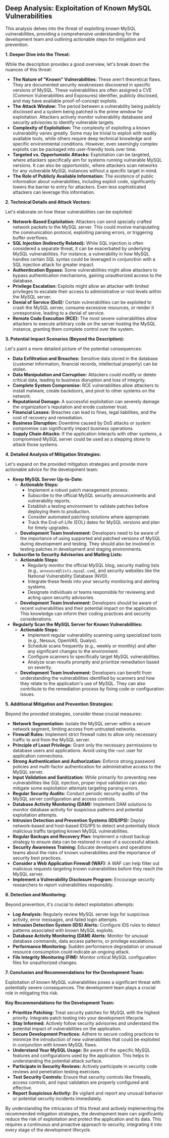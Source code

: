 ## Deep Analysis: Exploitation of Known MySQL Vulnerabilities

This analysis delves into the threat of exploiting known MySQL vulnerabilities, providing a comprehensive understanding for the development team and outlining actionable steps for mitigation and prevention.

**1. Deeper Dive into the Threat:**

While the description provides a good overview, let's break down the nuances of this threat:

* **The Nature of "Known" Vulnerabilities:** These aren't theoretical flaws. They are documented security weaknesses discovered in specific versions of MySQL. These vulnerabilities are often assigned a CVE (Common Vulnerabilities and Exposures) identifier, publicly disclosed, and may have available proof-of-concept exploits.
* **The Attack Window:** The period between a vulnerability being publicly disclosed and a system being patched is the prime window for exploitation. Attackers actively monitor vulnerability databases and security advisories to identify vulnerable targets.
* **Complexity of Exploitation:** The complexity of exploiting a known vulnerability varies greatly. Some may be trivial to exploit with readily available tools, while others require deep technical knowledge and specific environmental conditions. However, even seemingly complex exploits can be packaged into user-friendly tools over time.
* **Targeted vs. Opportunistic Attacks:** Exploitation can be targeted, where attackers specifically aim for systems running vulnerable MySQL versions. It can also be opportunistic, where attackers scan networks for any vulnerable MySQL instances without a specific target in mind.
* **The Role of Publicly Available Information:** The existence of public information about vulnerabilities, including exploit code, significantly lowers the barrier to entry for attackers. Even less sophisticated attackers can leverage this information.

**2. Technical Details and Attack Vectors:**

Let's elaborate on how these vulnerabilities can be exploited:

* **Network-Based Exploitation:**  Attackers can send specially crafted network packets to the MySQL server. This could involve manipulating the communication protocol, exploiting parsing errors, or triggering buffer overflows.
* **SQL Injection (Indirectly Related):** While SQL injection is often considered a separate threat, it can be exacerbated by underlying MySQL vulnerabilities. For instance, a vulnerability in how MySQL handles certain SQL syntax could be leveraged in conjunction with a SQL injection attack for greater impact.
* **Authentication Bypass:** Some vulnerabilities might allow attackers to bypass authentication mechanisms, gaining unauthorized access to the database.
* **Privilege Escalation:**  Exploits might allow an attacker with limited privileges to escalate their access to administrative or root levels within the MySQL server.
* **Denial of Service (DoS):**  Certain vulnerabilities can be exploited to crash the MySQL server, consume excessive resources, or render it unresponsive, leading to a denial of service.
* **Remote Code Execution (RCE):** The most severe vulnerabilities allow attackers to execute arbitrary code on the server hosting the MySQL instance, granting them complete control over the system.

**3. Potential Impact Scenarios (Beyond the Description):**

Let's paint a more detailed picture of the potential consequences:

* **Data Exfiltration and Breaches:** Sensitive data stored in the database (customer information, financial records, intellectual property) can be stolen.
* **Data Manipulation and Corruption:** Attackers could modify or delete critical data, leading to business disruption and loss of integrity.
* **Complete System Compromise:** RCE vulnerabilities allow attackers to install malware, create backdoors, and pivot to other systems on the network.
* **Reputational Damage:** A successful exploitation can severely damage the organization's reputation and erode customer trust.
* **Financial Losses:**  Breaches can lead to fines, legal liabilities, and the cost of recovery and remediation.
* **Business Disruption:**  Downtime caused by DoS attacks or system compromise can significantly impact business operations.
* **Supply Chain Attacks:** If the application interacts with other systems, a compromised MySQL server could be used as a stepping stone to attack those systems.

**4. Detailed Analysis of Mitigation Strategies:**

Let's expand on the provided mitigation strategies and provide more actionable advice for the development team:

* **Keep MySQL Server Up-to-Date:**
    * **Actionable Steps:**
        * Implement a robust patch management process.
        * Subscribe to the official MySQL security announcements and vulnerability reports.
        * Establish a testing environment to validate patches before deploying them to production.
        * Consider automated patching solutions where appropriate.
        * Track the End-of-Life (EOL) dates for MySQL versions and plan for timely upgrades.
    * **Development Team Involvement:**  Developers need to be aware of the importance of using supported and patched versions of MySQL during development and testing. They should also be involved in testing patches in development and staging environments.
* **Subscribe to Security Advisories and Mailing Lists:**
    * **Actionable Steps:**
        * Regularly monitor the official MySQL blog, security mailing lists (e.g., `announce@lists.mysql.com`), and security websites like the National Vulnerability Database (NVD).
        * Integrate these feeds into your security monitoring and alerting systems.
        * Designate individuals or teams responsible for reviewing and acting upon security advisories.
    * **Development Team Involvement:**  Developers should be aware of recent vulnerabilities and their potential impact on the application. This knowledge can inform their coding practices and security considerations.
* **Regularly Scan the MySQL Server for Known Vulnerabilities:**
    * **Actionable Steps:**
        * Implement regular vulnerability scanning using specialized tools (e.g., Nessus, OpenVAS, Qualys).
        * Schedule scans frequently (e.g., weekly or monthly) and after any significant changes to the environment.
        * Configure scanners to specifically target MySQL vulnerabilities.
        * Analyze scan results promptly and prioritize remediation based on severity.
    * **Development Team Involvement:**  Developers can benefit from understanding the vulnerabilities identified by scanners and how they relate to the application's use of MySQL. They can also contribute to the remediation process by fixing code or configuration issues.

**5. Additional Mitigation and Prevention Strategies:**

Beyond the provided strategies, consider these crucial measures:

* **Network Segmentation:** Isolate the MySQL server within a secure network segment, limiting access from untrusted networks.
* **Firewall Rules:** Implement strict firewall rules to allow only necessary traffic to and from the MySQL server.
* **Principle of Least Privilege:** Grant only the necessary permissions to database users and applications. Avoid using the `root` user for application connections.
* **Strong Authentication and Authorization:** Enforce strong password policies and multi-factor authentication for administrative access to the MySQL server.
* **Input Validation and Sanitization:** While primarily for preventing new vulnerabilities like SQL injection, proper input validation can also mitigate some exploitation attempts targeting parsing errors.
* **Regular Security Audits:** Conduct periodic security audits of the MySQL server configuration and access controls.
* **Database Activity Monitoring (DAM):** Implement DAM solutions to monitor database activity for suspicious patterns and potential exploitation attempts.
* **Intrusion Detection and Prevention Systems (IDS/IPS):** Deploy network-based and host-based IDS/IPS to detect and potentially block malicious traffic targeting known MySQL vulnerabilities.
* **Regular Backups and Recovery Plan:** Implement a robust backup strategy to ensure data can be restored in case of a successful attack.
* **Security Awareness Training:** Educate developers and operations teams about the risks of known vulnerabilities and the importance of security best practices.
* **Consider a Web Application Firewall (WAF):**  A WAF can help filter out malicious requests targeting known vulnerabilities before they reach the MySQL server.
* **Implement a Vulnerability Disclosure Program:** Encourage security researchers to report vulnerabilities responsibly.

**6. Detection and Monitoring:**

Beyond prevention, it's crucial to detect exploitation attempts:

* **Log Analysis:** Regularly review MySQL server logs for suspicious activity, error messages, and failed login attempts.
* **Intrusion Detection System (IDS) Alerts:** Configure IDS rules to detect patterns associated with known MySQL exploits.
* **Database Activity Monitoring (DAM) Alerts:**  Monitor for unusual database commands, data access patterns, or privilege escalations.
* **Performance Monitoring:**  Sudden performance degradation or unusual resource consumption could indicate an ongoing attack.
* **File Integrity Monitoring (FIM):** Monitor critical MySQL configuration files for unauthorized changes.

**7. Conclusion and Recommendations for the Development Team:**

Exploitation of known MySQL vulnerabilities poses a significant threat with potentially severe consequences. The development team plays a crucial role in mitigating this risk.

**Key Recommendations for the Development Team:**

* **Prioritize Patching:**  Treat security patches for MySQL with the highest priority. Integrate patch testing into your development lifecycle.
* **Stay Informed:**  Actively follow security advisories and understand the potential impact of vulnerabilities on the application.
* **Secure Development Practices:**  Adhere to secure coding practices to minimize the introduction of new vulnerabilities that could be exploited in conjunction with known MySQL flaws.
* **Understand Your MySQL Usage:**  Be aware of the specific MySQL features and configurations used by the application. This helps in understanding the potential attack surface.
* **Participate in Security Reviews:**  Actively participate in security code reviews and penetration testing exercises.
* **Test Security Controls:**  Ensure that security controls like firewalls, access controls, and input validation are properly configured and effective.
* **Report Suspicious Activity:**  Be vigilant and report any unusual behavior or potential security incidents immediately.

By understanding the intricacies of this threat and actively implementing the recommended mitigation strategies, the development team can significantly reduce the risk of exploitation and protect the application and its data. This requires a continuous and proactive approach to security, integrating it into every stage of the development lifecycle.
